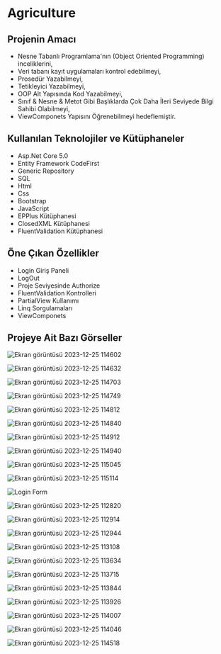 # Agriculture

## Projenin Amacı

- Nesne Tabanlı Programlama'nın (Object Oriented Programming) inceliklerini,
- Veri tabanı kayıt uygulamaları kontrol edebilmeyi,
- Prosedür Yazabilmeyi,
- Tetikleyici Yazabilmeyi,
- OOP Alt Yapısında Kod Yazabilmeyi,
- Sınıf & Nesne & Metot Gibi Başlıklarda Çok Daha İleri Seviyede Bilgi Sahibi Olabilmeyi,
- ViewComponets Yapısını Öğrenebilmeyi hedeflemiştir.

## Kullanılan Teknolojiler ve Kütüphaneler
- Asp.Net Core 5.0
- Entity Framework CodeFirst
- Generic Repository
- SQL
- Html
- Css
- Bootstrap
- JavaScript
- EPPlus Kütüphanesi
- ClosedXML Kütüphanesi
- FluentValidation Kütüphanesi

 ## Öne Çıkan Özellikler
 - Login Giriş Paneli
 - LogOut
 - Proje Seviyesinde Authorize
 - FluentValidation Kontrolleri
 - PartialView Kullanımı
 - Linq Sorgulamaları
 - ViewComponets 

## Projeye Ait Bazı Görseller


![Ekran görüntüsü 2023-12-25 114602](https://github.com/fthatmc/Tarim/assets/136472585/040348ee-ea58-4aad-8aeb-a064b9e57501)

![Ekran görüntüsü 2023-12-25 114632](https://github.com/fthatmc/Tarim/assets/136472585/b6a2c9a8-1672-4f54-b2a5-5dabf9c49802)

![Ekran görüntüsü 2023-12-25 114703](https://github.com/fthatmc/Tarim/assets/136472585/e1b6817c-a115-4f87-a923-ab2333d8d6dd)

![Ekran görüntüsü 2023-12-25 114749](https://github.com/fthatmc/Tarim/assets/136472585/5b26984a-26c2-478d-984f-3c8b0e981831)

![Ekran görüntüsü 2023-12-25 114812](https://github.com/fthatmc/Tarim/assets/136472585/89f213ea-f863-4db2-bb3b-7f459a6deb42)

![Ekran görüntüsü 2023-12-25 114840](https://github.com/fthatmc/Tarim/assets/136472585/0195a4b6-fa7e-4b4e-9c6f-05778dd95953)

![Ekran görüntüsü 2023-12-25 114912](https://github.com/fthatmc/Tarim/assets/136472585/1a7b1b1f-58a3-4b56-8cec-f08270ad9e47)

![Ekran görüntüsü 2023-12-25 114940](https://github.com/fthatmc/Tarim/assets/136472585/cc0ea6b5-1cf0-469b-814e-370b103b8e95)

![Ekran görüntüsü 2023-12-25 115045](https://github.com/fthatmc/Tarim/assets/136472585/8f502b4d-592c-4250-b156-0acc46d4d59d)

![Ekran görüntüsü 2023-12-25 115114](https://github.com/fthatmc/Tarim/assets/136472585/b27bea0a-6267-4d99-a0ec-91e184aa766e)

![Login Form](https://github.com/fthatmc/Tarim/assets/136472585/77a048c3-045b-4862-93fd-23d765cda6fa)

![Ekran görüntüsü 2023-12-25 112820](https://github.com/fthatmc/Tarim/assets/136472585/aed10bdb-8b79-4b47-af1b-deea74284614)

![Ekran görüntüsü 2023-12-25 112914](https://github.com/fthatmc/Tarim/assets/136472585/d921f7e0-fcf3-409e-a011-03d31cd4b5a8)

![Ekran görüntüsü 2023-12-25 112944](https://github.com/fthatmc/Tarim/assets/136472585/3552cd30-8ad1-4573-8903-f26474a07e84)

![Ekran görüntüsü 2023-12-25 113108](https://github.com/fthatmc/Tarim/assets/136472585/e238debd-886a-4944-b56a-c867f7b48a5f)

![Ekran görüntüsü 2023-12-25 113634](https://github.com/fthatmc/Tarim/assets/136472585/2dd7a53a-a715-4178-ab1c-aeeab7edcf9a)

![Ekran görüntüsü 2023-12-25 113715](https://github.com/fthatmc/Tarim/assets/136472585/0c84085f-8d1e-4880-b839-c5edffdd4ee9)

![Ekran görüntüsü 2023-12-25 113844](https://github.com/fthatmc/Tarim/assets/136472585/680beb8d-05cb-4591-bb58-9ded03ba423d)

![Ekran görüntüsü 2023-12-25 113926](https://github.com/fthatmc/Tarim/assets/136472585/ee734f64-31f5-49b7-bb73-a2b497d5e084)

![Ekran görüntüsü 2023-12-25 114007](https://github.com/fthatmc/Tarim/assets/136472585/eea14a7b-5d11-463a-bf81-341edbdad4f8)

![Ekran görüntüsü 2023-12-25 114046](https://github.com/fthatmc/Tarim/assets/136472585/f898b08c-0f35-4210-b52c-97f6939f1824)

![Ekran görüntüsü 2023-12-25 114518](https://github.com/fthatmc/Tarim/assets/136472585/82d2c051-d5b9-41fc-ace9-da45f008177e)
